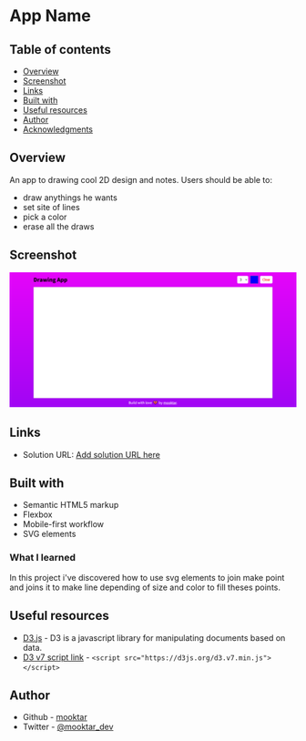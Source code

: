 # App Name



## Table of contents

- [Overview](#overview)
- [Screenshot](#screenshot)
- [Links](#links)
- [Built with](#built-with)
- [Useful resources](#useful-resources)
- [Author](#author)
- [Acknowledgments](#acknowledgments)



## Overview

An app to drawing cool 2D design and notes.
Users should be able to:

- draw anythings he wants
- set site of lines
- pick a color
- erase all the draws


## Screenshot

![](./screenshot.png)


## Links

- Solution URL: [Add solution URL here](https://github.com/mooktar/drawing-app)


## Built with

- Semantic HTML5 markup
- Flexbox
- Mobile-first workflow
- SVG elements


### What I learned

In this project i've discovered how to use svg elements to join make point and joins it to make line depending of size and color to fill theses points.


## Useful resources

- [D3.js](https://www.d3js.org) - D3 is a javascript library for manipulating documents based on data.
- [D3 v7 script link](https://d3js.org/d3.v7.min.js) - ```<script src="https://d3js.org/d3.v7.min.js"></script>```


## Author

- Github - [mooktar](https://github.com/mooktar)
- Twitter - [@mooktar_dev](https://www.twitter.com/mooktar_dev)
